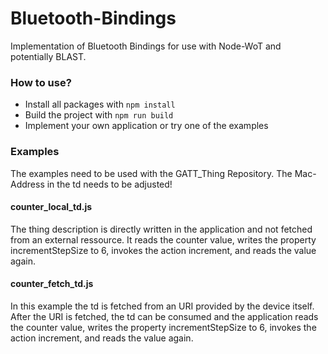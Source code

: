 # Bluetooth-Bindings
Implementation of Bluetooth Bindings for use with Node-WoT and potentially BLAST.

### How to use?
- Install all packages with <code>npm install</code>
- Build the project with <code>npm run build</code>
- Implement your own application or try one of the examples

### Examples
The examples need to be used with the GATT_Thing Repository. The Mac-Address in the td needs to be adjusted!

#### counter_local_td.js
The thing description is directly written in the application and not fetched from an external ressource. It reads the counter value, writes the property incrementStepSize to 6, invokes the action increment, and reads the value again.

#### counter_fetch_td.js
In this example the td is fetched from an URI provided by the device itself. After the URI is fetched, the td can be consumed and the application reads the counter value, writes the property incrementStepSize to 6, invokes the action increment, and reads the value again.
